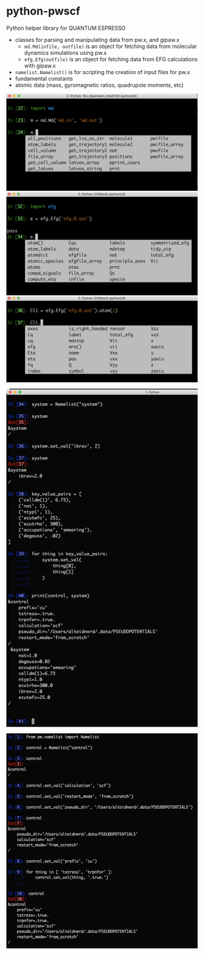 # python-pwscf
Python helper library for QUANTUM ESPRESSO


* classes for parsing and manipulating data from pw.x, and gipaw.x
  - ```md.Md(infile, outfile)``` is an object for fetching data from molecular dynamics simulations using pw.x
  - ```efg.Efg(outfile)``` is an object for fetching data from EFG calculations with gipaw.x
* ```namelist.Namelist()``` is for scripting the creation of input files for pw.x
* fundamental constants
* atomic data (mass, gyromagnetic ratios, quadrupole moments, etc)

![scrot](./img/md_1.png "")
![scrot](./img/efg_1.png "")
![scrot](./img/efg_2.png "")

![scrot](./img/8.png "")




![scrot](./img/11.01.49.png "")
